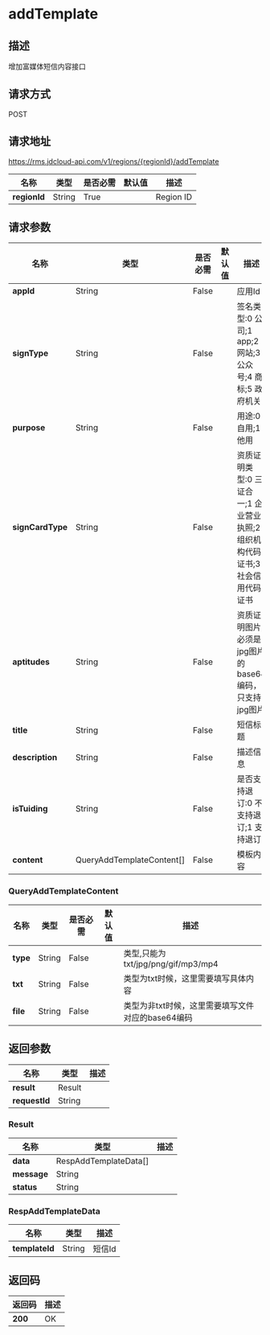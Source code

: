 # addTemplate


## 描述
增加富媒体短信内容接口

## 请求方式
POST

## 请求地址
https://rms.jdcloud-api.com/v1/regions/{regionId}/addTemplate

|名称|类型|是否必需|默认值|描述|
|---|---|---|---|---|
|**regionId**|String|True| |Region ID|

## 请求参数
|名称|类型|是否必需|默认值|描述|
|---|---|---|---|---|
|**appId**|String|False| |应用Id|
|**signType**|String|False| |签名类型:0 公司;1 app;2 网站;3 公众号;4 商标;5 政府机关|
|**purpose**|String|False| |用途:0 自用;1 他用|
|**signCardType**|String|False| |资质证明类型:0 三证合一;1 企业营业执照;2组织机构代码证书;3 社会信用代码证书|
|**aptitudes**|String|False| |资质证明图片,必须是jpg图片的base64编码，只支持jpg图片|
|**title**|String|False| |短信标题|
|**description**|String|False| |描述信息|
|**isTuiding**|String|False| |是否支持退订:0 不支持退订;1 支持退订|
|**content**|QueryAddTemplateContent[]|False| |模板内容|

### QueryAddTemplateContent
|名称|类型|是否必需|默认值|描述|
|---|---|---|---|---|
|**type**|String|False| |类型,只能为txt/jpg/png/gif/mp3/mp4|
|**txt**|String|False| |类型为txt时候，这里需要填写具体内容|
|**file**|String|False| |类型为非txt时候，这里需要填写文件对应的base64编码|

## 返回参数
|名称|类型|描述|
|---|---|---|
|**result**|Result| |
|**requestId**|String||

### Result
|名称|类型|描述|
|---|---|---|
|**data**|RespAddTemplateData[]| |
|**message**|String||
|**status**|String||
### RespAddTemplateData
|名称|类型|描述|
|---|---|---|
|**templateId**|String|短信Id|

## 返回码
|返回码|描述|
|---|---|
|**200**|OK|

